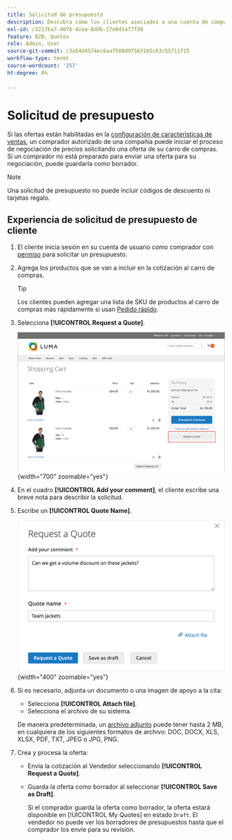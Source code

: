 ```yaml
---
title: Solicitud de presupuesto
description: Descubra cómo los clientes asociados a una cuenta de compañía pueden enviar una solicitud de presupuesto.
exl-id: c52176a7-4076-4cea-8ddb-17e0d1a77fd9
feature: B2B, Quotes
role: Admin, User
source-git-commit: c3a54d4574ec6aaf580d97563165c63c55711f15
workflow-type: tm+mt
source-wordcount: '257'
ht-degree: 0%

---
```


# Solicitud de presupuesto

Si las ofertas están habilitadas en la [configuración de características de ventas](configure-quotes.md), un comprador autorizado de una compañía puede iniciar el proceso de negociación de precios solicitando una oferta de su carro de compras. Si un comprador no está preparado para enviar una oferta para su negociación, puede guardarla como borrador.

>[!NOTE]
>
>Una solicitud de presupuesto no puede incluir códigos de descuento ni tarjetas regalo.

## Experiencia de solicitud de presupuesto de cliente

1. El cliente inicia sesión en su cuenta de usuario como comprador con [permiso](account-company-roles-permissions.md) para solicitar un presupuesto.

1. Agrega los productos que se van a incluir en la cotización al carro de compras.

   >[!TIP]
   > 
   >Los clientes pueden agregar una lista de SKU de productos al carro de compras más rápidamente si usan [Pedido rápido](quick-order.md).

1. Selecciona **[!UICONTROL Request a Quote]**.

   ![Solicitando presupuesto del carro de compras](./assets/quote-request-from-cart.png){width="700" zoomable="yes"}

1. En el cuadro **[!UICONTROL Add your comment]**, el cliente escribe una breve nota para describir la solicitud.

1. Escribe un **[!UICONTROL Quote Name]**.

   ![Escribiendo los comentarios del presupuesto y el nombre](./assets/quote-request-from-cart-name-comments.png){width="400" zoomable="yes"}

1. Si es necesario, adjunta un documento o una imagen de apoyo a la cita:

   - Selecciona **[!UICONTROL Attach file]**.
   - Selecciona el archivo de su sistema.

   De manera predeterminada, un [archivo adjunto](configure-quotes.md) puede tener hasta 2 MB, en cualquiera de los siguientes formatos de archivo: DOC, DOCX, XLS, XLSX, PDF, TXT, JPEG o JPG, PNG.

1. Crea y procesa la oferta:

   - Envía la cotización al Vendedor seleccionando **[!UICONTROL Request a Quote]**.
   - Guarda la oferta como borrador al seleccionar **[!UICONTROL Save as Draft]**.

     Si el comprador guarda la oferta como borrador, la oferta estará disponible en [!UICONTROL My Quotes] en estado `Draft`. El vendedor no puede ver los borradores de presupuestos hasta que el comprador los envíe para su revisión.
